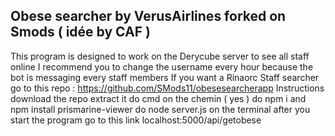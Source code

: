 ## Obese searcher by VerusAirlines forked on Smods ( idée by CAF )

This program is designed to work on the Derycube server to see all staff online 
I recommend you to change the username every hour because the bot is messaging every staff
members 
If you want a Rinaorc Staff searcher go to this repo : https://github.com/SMods11/obesesearcherapp
Instructions 
download the repo
extract it 
do cmd on the chemin ( yes )
do npm i and npm install prismarine-viewer
do node server.js on the terminal 
after you start the program 
go to this link localhost:5000/api/getobese

